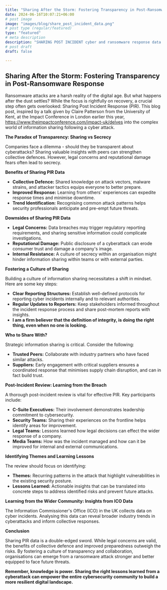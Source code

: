 ```yaml
---
title: "Sharing After the Storm: Fostering Transparency in Post-Ransomware Response"
date: 2024-06-16T10:07:21+06:00
# post image
image: "images/blog/share_post_incident_data.png"
# post type (regular/featured)
type: "featured"
# meta description
description: "SHARING POST INCIDENT cyber and ransomware response data and learning points to prevent attacks in the future"
# post draft
draft: false

---
```


## Sharing After the Storm: Fostering Transparency in Post-Ransomware Response

Ransomware attacks are a harsh reality of the digital age. But what happens after the dust settles?  While the focus is rightfully on recovery, a crucial step often gets overlooked: Sharing Post Incident Response (PIR). This blog post, inspired by a talk given by Claire Patterson from the University of Kent, at the Impact Conference in London earlier this year, https://www.theimpactconference.com/impact-uk/delves into the complex world of information sharing following a cyber attack. 

**The Paradox of Transparency: Sharing vs Secrecy**

Companies face a dilemma -  should they be transparent about cyberattacks? Sharing valuable insights with peers can strengthen collective defences. However, legal concerns and reputational damage fears often lead to secrecy.

**Benefits of Sharing PIR Data**

* **Collective Defence:** Shared knowledge on attack vectors, malware strains, and attacker tactics equips everyone to better prepare.
* **Improved Response:** Learning from others' experiences can expedite response times and minimise downtime.
* **Trend Identification:** Recognising common attack patterns helps security professionals anticipate and pre-empt future threats.

**Downsides of Sharing PIR Data**

* **Legal Concerns:** Data breaches may trigger regulatory reporting requirements, and sharing sensitive information could complicate investigations.
* **Reputational Damage:** Public disclosure of a cyberattack can erode consumer trust and damage a company's image.
* **Internal Resistance:**  A culture of secrecy within an organisation might hinder information sharing within teams or with external parties.

**Fostering a Culture of Sharing**

Building a culture of information sharing necessitates a shift in mindset. Here are some key steps:

* **Clear Reporting Structures:** Establish well-defined protocols for reporting cyber incidents internally and to relevant authorities.
* **Regular Updates to Reporters:** Keep stakeholders informed throughout the incident response process and share post-mortem reports with insights.
* **I am a firm believer that the definition of integrity, is doing the right thing, even when no one is looking.**

**Who to Share With?**

Strategic information sharing is critical. Consider the following:

* **Trusted Peers:** Collaborate with industry partners who have faced similar attacks.
* **Suppliers:** Early engagement with critical suppliers ensures a coordinated response that minimises supply chain disruption, and can in fact build trust.

**Post-Incident Review: Learning from the Breach**

A thorough post-incident review is vital for effective PIR.  Key participants include:

* **C-Suite Executives:** Their involvement demonstrates leadership commitment to cybersecurity.
* **Security Teams:**  Sharing their experiences on the frontline helps identify areas for improvement.
* **Legal Teams:** Lessons learned how legal decisions can effect the wider response of a company.
* **Media Teams:** How was the incident managed and how can it be improved for internal and external communications.

**Identifying Themes and Learning Lessons**

The review should focus on identifying:

* **Themes:** Recurring patterns in the attack that highlight vulnerabilities in the existing security posture. 
* **Lessons Learned:** Actionable insights that can be translated into concrete steps to address identified risks and prevent future attacks. 

**Learning from the Wider Community: Insights from ICO Data**

The Information Commissioner's Office (ICO) in the UK collects data on cyber incidents. Analysing this data can reveal broader industry trends in cyberattacks and inform collective responses.

**Conclusion**

Sharing PIR data is a double-edged sword. While legal concerns are valid, the benefits of collective defence and improved preparedness outweigh the risks. By fostering a culture of transparency and collaboration, organisations can emerge from a ransomware attack stronger and better equipped to face future threats.

**Remember, knowledge is power. Sharing the right lessons learned from a cyberattack can empower the entire cybersecurity community to build a more resilient digital landscape.**

